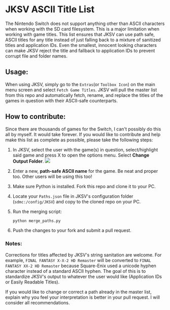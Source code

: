 # JKSV ASCII Title List
The Nintendo Switch does not support anything other than ASCII characters when working with the SD card filesystem. This is a major limitation when working with game titles. This list ensures that JKSV can use path safe, ASCII titles for any title instead of just falling back to a mixture of sanitized titles and application IDs. Even the smallest, innocent looking characters can make JKSV reject the title and fallback to application IDs to prevent corrupt file and folder names.

## Usage:
When using JKSV, simply go to the `Extras`(or `Toolbox Icon`) on the main menu screen and select `Fetch Game Titles`. JKSV will pull the master list from this repo and automatically fetch, rename, and replace the titles of the games in question with their ASCII-safe counterparts.

## How to contribute:
Since there are thousands of games for the Switch, I can't possibly do this all by myself. It would take forever. If you would like to contribute and help make this list as complete as possible, please take the following steps:

1. In JKSV, select the user with the game(s) in question, select/highlight said game and press X to open the options menu. Select **Change Output Folder**.
    <img src="https://i.imgur.com/Ku2ldUJ.png">

2. Enter a new, **path-safe ASCII name** for the game. Be neat and proper too. Other users will be using this too!

3. Make sure Python is installed. Fork this repo and clone it to your PC.

4. Locate your `Paths.json` file in JKSV's configuration folder (`sdmc:/config/JKSV`) and copy to the cloned repo on your PC.

5. Run the merging script:
    ```bash
    python merge_paths.py
    ```
6. Push the changes to your fork and submit a pull request.

### Notes:
Corrections for titles affected by JKSV's string sanitation are welcome. For example, `FINAL FANTASY X-X-2 HD Remaster` will be converted to `FINAL FANTASY XX-2 HD Remaster` because Square-Enix used a unicode hyphen character instead of a standard ASCII hyphen. The goal of this is to standardize JKSV's output to whatever the user would like (Application IDs or Easily Readable Titles).

If you would like to change or correct a path already in the master list, explain why you feel your interpretation is better in your pull request. I will consider all recommendations.
